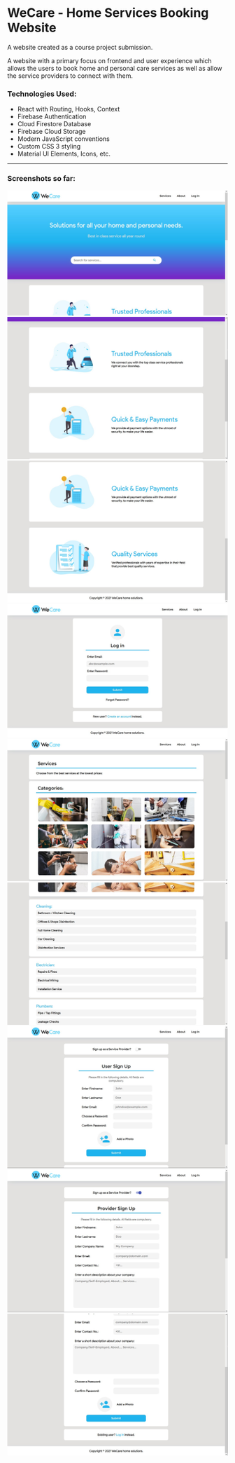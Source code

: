 # WeCare - Home Services Booking Website #

A website created as a course project submission.  

A website with a primary focus on frontend and user experience which allows the users to book home and personal care services as well as allow the service providers to connect with them.  

### Technologies Used: ###
* React with Routing, Hooks, Context  
* Firebase Authentication  
* Cloud Firestore Database
* Firebase Cloud Storage
* Modern JavaScript conventions  
* Custom CSS 3 styling  
* Material UI Elements, Icons, etc.  

- - - -

### Screenshots so far: ###

<img src="https://github.com/Harshit-Sonawala/we-care/blob/master/screenshots/home1.jpg">  
<img src="https://github.com/Harshit-Sonawala/we-care/blob/master/screenshots/home2.jpg">  
<img src="https://github.com/Harshit-Sonawala/we-care/blob/master/screenshots/home3.jpg">  
<img src="https://github.com/Harshit-Sonawala/we-care/blob/master/screenshots/login.jpg">  
<img src="https://github.com/Harshit-Sonawala/we-care/blob/master/screenshots/services1.jpg">  
<img src="https://github.com/Harshit-Sonawala/we-care/blob/master/screenshots/services2.jpg">  
<img src="https://github.com/Harshit-Sonawala/we-care/blob/master/screenshots/signup1.jpg">  
<img src="https://github.com/Harshit-Sonawala/we-care/blob/master/screenshots/signup2.jpg">  
<img src="https://github.com/Harshit-Sonawala/we-care/blob/master/screenshots/signup3.jpg">  
 
